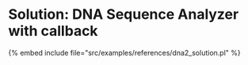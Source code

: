 # Solution: DNA Sequence Analyzer with callback

{% embed include file="src/examples/references/dna2_solution.pl" %}



